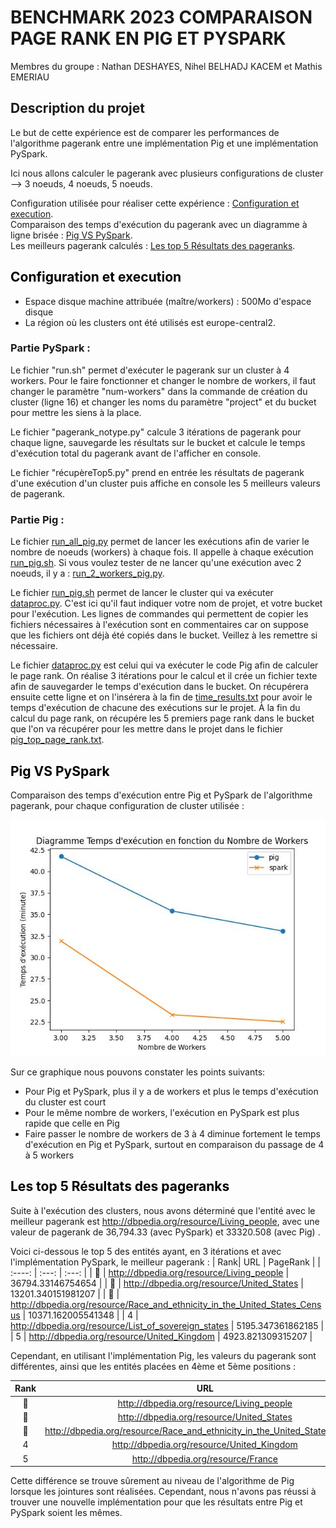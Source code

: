 # BENCHMARK 2023 COMPARAISON PAGE RANK EN PIG ET PYSPARK

Membres du groupe : Nathan DESHAYES, Nihel BELHADJ KACEM et Mathis EMERIAU

## Description du projet
Le but de cette expérience est de comparer les performances de l'algorithme pagerank entre une implémentation Pig et une implémentation PySpark.

Ici nous allons calculer le pagerank avec plusieurs configurations de cluster --> 3 noeuds, 4 noeuds, 5 noeuds.

Configuration utilisée pour réaliser cette expérience : [Configuration et execution](#configuration).  
Comparaison des temps d'exécution du pagerank avec un diagramme à ligne brisée : [Pig VS PySpark](#PgVSps).  
Les meilleurs pagerank calculés : [ Les top 5 Résultats des pageranks](#top5).  

<a id="configuration" style="color: black; ">

## Configuration et execution </a>
- Espace disque machine attribuée (maître/workers) : 500Mo d'espace disque
- La région où les clusters ont été utilisés est europe-central2. 

### Partie PySpark :

Le fichier "run.sh" permet d'exécuter le pagerank sur un cluster à 4 workers. Pour le faire fonctionner et changer le nombre de workers, il faut changer le paramètre "num-workers" dans la commande de création du cluster (ligne 16) et changer les noms du paramètre "project" et du bucket pour mettre les siens à la place.

Le fichier "pagerank_notype.py" calcule 3 itérations de pagerank pour chaque ligne, sauvegarde les résultats sur le bucket et calcule le temps d'exécution total du pagerank avant de l'afficher en console.

Le fichier "récupèreTop5.py" prend en entrée les résultats de pagerank d'une exécution d'un cluster puis affiche en console les 5 meilleurs valeurs de pagerank.

### Partie Pig :

Le fichier [run_all_pig.py](./pig/run_all_pig.py) permet de lancer les exécutions afin de varier le nombre de noeuds (workers) à chaque fois. Il appelle à chaque exécution [run_pig.sh](./pig/run_pig.sh). Si vous voulez tester de ne lancer qu'une exécution avec 2 noeuds, il y a : [run_2_workers_pig.py](./pig/run_2_workers_pig.py).

Le fichier [run_pig.sh](./pig/run_pig.sh) permet de lancer le cluster qui va exécuter [dataproc.py](./pig/dataproc.py). C'est ici qu'il faut indiquer votre nom de projet, et votre bucket pour l'exécution. Les lignes de commandes qui permettent de copier les fichiers nécessaires à l'exécution sont en commentaires car on suppose que les fichiers ont déjà été copiés dans le bucket. Veillez à les remettre si nécessaire.

Le fichier [dataproc.py](./pig/dataproc.py) est celui qui va exécuter le code Pig afin de calculer le page rank. On réalise 3 itérations pour le calcul et il crée un fichier texte afin de sauvegarder le temps d'exécution dans le bucket. On récupérera ensuite cette ligne et on l'insérera à la fin de [time_results.txt](./pig/time_results.txt) pour avoir le temps d'exécution de chacune des exécutions sur le projet. À la fin du calcul du page rank, on récupére les 5 premiers page rank dans le bucket que l'on va récupérer pour les mettre dans le projet dans le fichier [pig_top_page_rank.txt](./pig/pig_top_page_rank.txt).


<a id="PgVSps" style="color: black; ">

## Pig VS PySpark </a>
Comparaison des temps d'exécution entre Pig et PySpark de l'algorithme pagerank, pour chaque configuration de cluster utilisée :


![Texte alternatif](./diagramme.jpeg)

Sur ce graphique nous pouvons constater les points suivants:

- Pour Pig et PySpark, plus il y a de workers et plus le temps d'exécution du cluster est court
- Pour le même nombre de workers, l'exécution en PySpark est plus rapide que celle en Pig
- Faire passer le nombre de workers de 3 à 4 diminue fortement le temps d'exécution en Pig et PySpark, surtout en comparaison du passage de 4 à 5 workers
<a id="top5" style="color: black; ">

## Les top 5 Résultats des pageranks </a>
Suite à l'exécution des clusters, nous avons déterminé que l'entité avec le meilleur pagerank est http://dbpedia.org/resource/Living_people, avec une valeur de pagerank de 36,794.33 (avec PySpark) et 33320.508 (avec Pig) . 

Voici ci-dessous le top 5 des entités ayant, en 3 itérations et avec l'implémentation PySpark, le meilleur pagerank :
| Rank| URL | PageRank |
| :----: | :---: | :---: |
| 🥇 | <http://dbpedia.org/resource/Living_people>  | 36794.33146754654 |
| 🥈 | <http://dbpedia.org/resource/United_States> | 13201.340151981207 |
| 🥉 | <http://dbpedia.org/resource/Race_and_ethnicity_in_the_United_States_Census> | 10371.162005541348 |
| 4 | <http://dbpedia.org/resource/List_of_sovereign_states> | 5195.347361862185 |
| 5 | <http://dbpedia.org/resource/United_Kingdom> | 4923.821309315207 |

Cependant, en utilisant l'implémentation Pig, les valeurs du pagerank sont différentes, ainsi que les entités placées en 4ème et 5ème positions :

 | Rank | URL | PageRank |
| :----: | :---: | :---: |
| 🥇 | <http://dbpedia.org/resource/Living_people> | 33320.508 |
| 🥈 | <http://dbpedia.org/resource/United_States> | 15212.145 |
| 🥉 | <http://dbpedia.org/resource/Race_and_ethnicity_in_the_United_States_Census> | 11309.122 |
| 4  | <http://dbpedia.org/resource/United_Kingdom> | 5373.2163 |
| 5  | <http://dbpedia.org/resource/France> | 5044.9463 |

Cette différence se trouve sûrement au niveau de l'algorithme de Pig lorsque les jointures sont réalisées. Cependant, nous n'avons pas réussi à trouver une nouvelle implémentation pour que les résultats entre Pig et PySpark soient les mêmes.